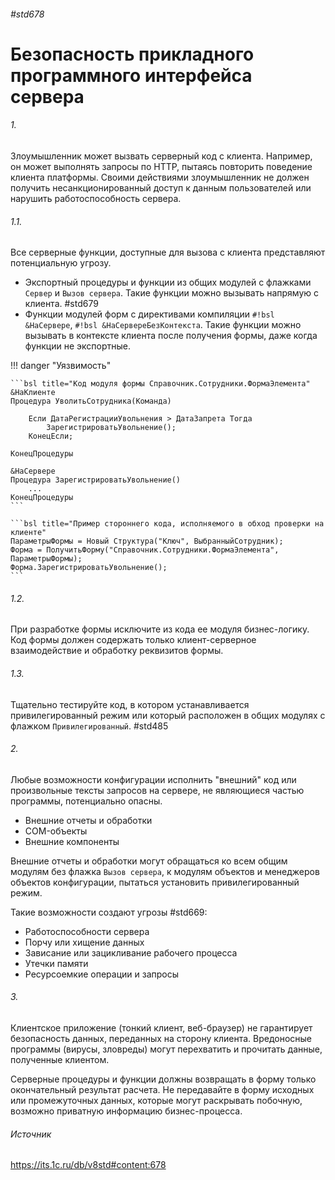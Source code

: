 ###### #std678

# Безопасность прикладного программного интерфейса сервера

###### 1.

Злоумышленник может вызвать серверный код с клиента. Например, он может выполнять запросы по HTTP, пытаясь повторить поведение клиента платформы. Своими действиями злоумышленник не должен получить несанкционированный доступ к данным пользователей или нарушить работоспособность сервера.

###### 1.1.

Все серверные функции, доступные для вызова с клиента представляют потенциальную угрозу.

- Экспортный процедуры и функции из общих модулей с флажками `Сервер` и `Вызов сервера`. Такие функции можно вызывать напрямую с клиента. #std679
- Функции модулей форм с директивами компиляции `#!bsl &НаСервере`, `#!bsl &НаСервереБезКонтекста`. Такие функции можно вызывать в контексте клиента после получения формы, даже когда функции не экспортные.

!!! danger "Уязвимость"

    ```bsl title="Код модуля формы Справочник.Сотрудники.ФормаЭлемента"
    &НаКлиенте
    Процедура УволитьСотрудника(Команда)

        Если ДатаРегистрацииУвольнения > ДатаЗапрета Тогда
            ЗарегистрироватьУвольнение();
        КонецЕсли;

    КонецПроцедуры

    &НаСервере
    Процедура ЗарегистрироватьУвольнение()
        ...
    КонецПроцедуры
    ```

    ```bsl title="Пример стороннего кода, исполняемого в обход проверки на клиенте"
    ПараметрыФормы = Новый Структура("Ключ", ВыбранныйСотрудник);
    Форма = ПолучитьФорму("Справочник.Сотрудники.ФормаЭлемента", ПараметрыФормы);
    Форма.ЗарегистрироватьУвольнение();
    ```

###### 1.2.

При разработке формы исключите из кода ее модуля бизнес-логику. Код формы должен содержать только клиент-серверное взаимодействие и обработку реквизитов формы.

###### 1.3.

Тщательно тестируйте код, в котором устанавливается привилегированный режим или который расположен в общих модулях с флажком `Привилегированный`. #std485

###### 2.

Любые возможности конфигурации исполнить "внешний" код или произвольные тексты запросов на сервере, не являющиеся частью программы, потенциально опасны.

- Внешние отчеты и обработки
- COM-объекты
- Внешние компоненты

Внешние отчеты и обработки могут обращаться ко всем общим модулям без флажка `Вызов сервера`, к модулям объектов и менеджеров объектов конфигурации, пытаться установить привилегированный режим.

Такие возможности создают угрозы #std669:

- Работоспособности сервера
- Порчу или хищение данных
- Зависание или зацикливание рабочего процесса
- Утечки памяти
- Ресурсоемкие операции и запросы

###### 3.

Клиентское приложение (тонкий клиент, веб-браузер) не гарантирует безопасность данных, переданных на сторону клиента. Вредоносные программы (вирусы, зловреды) могут перехватить и прочитать данные, полученные клиентом.

Серверные процедуры и функции должны возвращать в форму только окончательный результат расчета. Не передавайте в форму исходных или промежуточных данных, которые могут раскрывать побочную, возможно приватную информацию бизнес-процесса.

###### Источник

https://its.1c.ru/db/v8std#content:678
